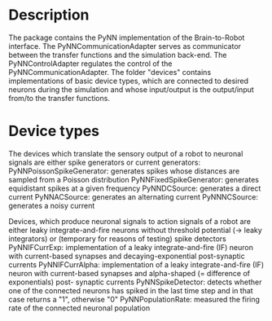 # Description 

The package contains the PyNN implementation of the Brain-to-Robot interface.
The PyNNCommunicationAdapter serves as communicator between the transfer functions
and the simulation back-end. The PyNNControlAdapter regulates the control of the
PyNNCommunicationAdapter. The folder "devices" contains implementations of
basic device types, which are connected to desired neurons during the simulation
and whose input/output is the output/input from/to the transfer functions.

# Device types

The devices which translate the sensory output of a robot to neuronal signals
are either spike generators or current generators:
PyNNPoissonSpikeGenerator: generates spikes whose distances are sampled from a
    Poisson distribution
PyNNFixedSpikeGenerator: generates equidistant spikes at a given frequency
PyNNDCSource: generates a direct current
PyNNACSource: generates an alternating current
PyNNNCSource: generates a noisy current

Devices, which produce neuronal signals to action signals of a robot are
either leaky integrate-and-fire neurons without threshold potential
(-> leaky integrators) or (temporary for reasons of testing) spike detectors
PyNNIFCurrExp: implementation of a leaky integrate-and-fire (IF) neuron with
current-based synapses and decaying-exponential post-synaptic currents
PyNNIFCurrAlpha: implementation of a leaky integrate-and-fire (IF) neuron with
current-based synapses and alpha-shaped (= difference of exponentials) post-
synaptic currents
PyNNSpikeDetector: detects whether one of the connected neurons has spiked
in the last time step and in that case returns a "1", otherwise "0"
PyNNPopulationRate: measured the firing rate of the connected neuronal
population
